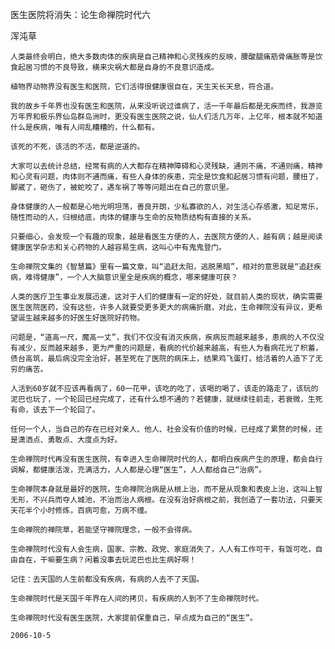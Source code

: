 医生医院将消失：论生命禅院时代六

浑沌草


    人类最终会明白，绝大多数肉体的疾病是自己精神和心灵残疾的反映，腰酸腿痛筋骨痛胀等是饮食起居习惯的不良导致，横来灾祸大都是自身的不良意识造成。

    植物界动物界没有医生和医院，它们活得很健康很自在，天生天长天息，符合道。

    我的故乡千年界也没有医生和医院，从来没听说过谁病了，活一千年最后都是无疾而终，我游览万年界和极乐界仙岛群岛洲时，更没有医生医院之说，仙人们活几万年，上亿年，根本就不知道什么是疾病，唯有人间乱糟糟的，什么都有。

    该死的不死，该活的不活，都是逆道的。

    大家可以去统计总结，经常有病的人大都存在精神障碍和心灵残缺，通则不痛，不通则痛，精神和心灵有问题，肉体则不通而痛，有些人身体的疾患，完全是饮食和起居习惯有问题，腰扭了，脚崴了，砸伤了，被蛇咬了，遇车祸了等等问题出在自己的意识里。

    身体健康的人一般都是心地光明坦荡，善良开朗，少私寡欲的人，对生活心存感激，知足常乐，随性而动的人，归根结底，肉体的健康与生命的反物质结构有直接的关系。

    只要细心，会发现一个有趣的现象，越是看医生方便的人，去医院方便的人，越有病；越是阅读健康医学杂志和关心药物的人越容易生病，这叫心中有鬼鬼登门。

    生命禅院文集的《智慧篇》里有一篇文章，叫“追赶太阳，逃脱黑暗”，相对的意思就是“追赶疾病，难得健康”，一个人大脑意识里全是疾病的概念，哪来健康可获？

    人类的医疗卫生事业发展迅速，这对于人们的健康有一定的好处，就目前人类的现状，确实需要医生医院医药，没有这些，许多人就要受更多更大的病痛折磨，对此，生命禅院没有异议，更希望诞生越来越多的好医生好医院好药物。

    问题是，“道高一尺，魔高一丈”，我们不仅没有消灭疾病，疾病反而越来越多，患病的人不仅没有减少，反而越来越多，更为严重的问题是，看病的代价越来越高，有些人为看病花光了积蓄，债台高筑，最后病没完全治好，甚至死在了医院的病床上，结果鸡飞蛋打，给活着的人造下了无穷的痛苦。

    人活到60岁就不应该再看病了，60一花甲，该吃的吃了，该喝的喝了，该走的路走了，该玩的泥巴也玩了，一个轮回已经完成了，还有什么想不通的？若健康，就继续往前走，若衰微，生死有命，该去下一个轮回了。

    任何一个人，当自己的存在已经对亲人、他人、社会没有价值的时候，已经成了累赘的时候，还是潇洒点、勇敢点、大度点为好。

    生命禅院时代再没有医生医院，有幸进入生命禅院时代的人，都明白疾病产生的原理，都会自行调解，都健康活泼，充满活力，人人都是心理“医生”，人人都给自己“治病”。

    生命禅院本身就是最好的医院，生命禅院治病是从根上治，而不是从现象和表皮上治，这叫上智无形，不兴兵而夺人城池，不治而治人病根。在没有治好病根之前，我创造了一套功法，只要天天花半个小时修炼，百病可愈，万病不缠。

    生命禅院的禅院草，若能坚守禅院理念，一般不会得病。

    生命禅院时代没有人会生病，国家、宗教、政党、家庭消失了，人人有工作可干，有饭可吃，自由自在，干嘛要生病？闲着没事去玩泥巴也比生病好啊！

    记住：去天国的人生前都没有疾病，有病的人去不了天国。

    生命禅院时代是天国千年界在人间的拷贝，有疾病的人到不了生命禅院时代。

    生命禅院时代没有医生医院，大家提前保重自己，早点成为自己的“医生”。

    2006-10-5




